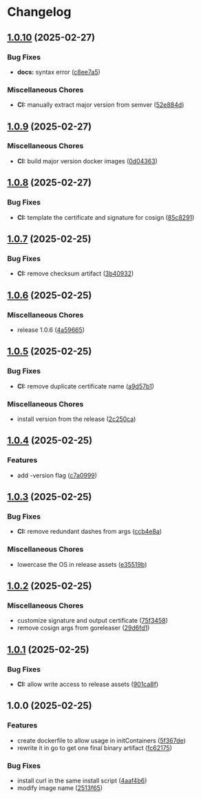 # Changelog

## [1.0.10](https://github.com/meysam81/prometheus-command-timer/compare/v1.0.9...v1.0.10) (2025-02-27)


### Bug Fixes

* **docs:** syntax error ([c8ee7a5](https://github.com/meysam81/prometheus-command-timer/commit/c8ee7a5ca910571bda5af4fee61811f2675ae6ad))


### Miscellaneous Chores

* **CI:** manually extract major version from semver ([52e884d](https://github.com/meysam81/prometheus-command-timer/commit/52e884dbde8c28f048f28516ccfd27aacf42f04f))

## [1.0.9](https://github.com/meysam81/prometheus-command-timer/compare/v1.0.8...v1.0.9) (2025-02-27)


### Miscellaneous Chores

* **CI:** build major version docker images ([0d04363](https://github.com/meysam81/prometheus-command-timer/commit/0d04363346a46bb5749098a187cfff530b8968d6))

## [1.0.8](https://github.com/meysam81/prometheus-command-timer/compare/v1.0.7...v1.0.8) (2025-02-27)


### Bug Fixes

* **CI:** template the certificate and signature for cosign ([85c8291](https://github.com/meysam81/prometheus-command-timer/commit/85c82915cf093045e2fbd04663018c803663e218))

## [1.0.7](https://github.com/meysam81/prometheus-command-timer/compare/v1.0.6...v1.0.7) (2025-02-25)


### Bug Fixes

* **CI:** remove checksum artifact ([3b40932](https://github.com/meysam81/prometheus-command-timer/commit/3b4093227b55a9771be65d5c408beabb9a40ca8c))

## [1.0.6](https://github.com/meysam81/prometheus-command-timer/compare/v1.0.5...v1.0.6) (2025-02-25)


### Miscellaneous Chores

* release 1.0.6 ([4a59665](https://github.com/meysam81/prometheus-command-timer/commit/4a59665eeea19c9d99cfc90b8ce40469b74761be))

## [1.0.5](https://github.com/meysam81/prometheus-command-timer/compare/v1.0.4...v1.0.5) (2025-02-25)


### Bug Fixes

* **CI:** remove duplicate certificate name ([a9d57b1](https://github.com/meysam81/prometheus-command-timer/commit/a9d57b134afd00144959297212817a322d57d847))


### Miscellaneous Chores

* install version from the release ([2c250ca](https://github.com/meysam81/prometheus-command-timer/commit/2c250ca3d1192197a37347cb00b30c5eac63aff4))

## [1.0.4](https://github.com/meysam81/prometheus-command-timer/compare/v1.0.3...v1.0.4) (2025-02-25)


### Features

* add -version flag ([c7a0999](https://github.com/meysam81/prometheus-command-timer/commit/c7a0999c916039c67ca87806a6374ca2d590edbc))

## [1.0.3](https://github.com/meysam81/prometheus-command-timer/compare/v1.0.2...v1.0.3) (2025-02-25)


### Bug Fixes

* **CI:** remove redundant dashes from args ([ccb4e8a](https://github.com/meysam81/prometheus-command-timer/commit/ccb4e8a8ca95e334d97e731897b97fea1f407c3c))


### Miscellaneous Chores

* lowercase the OS in release assets ([e35519b](https://github.com/meysam81/prometheus-command-timer/commit/e35519b342cf9964ffaece25034049332b501d39))

## [1.0.2](https://github.com/meysam81/prometheus-command-timer/compare/v1.0.1...v1.0.2) (2025-02-25)


### Miscellaneous Chores

* customize signature and output certificate ([75f3458](https://github.com/meysam81/prometheus-command-timer/commit/75f3458ba8c04645fc7854fe0bd88ba1dac60e73))
* remove cosign args from goreleaser ([29d6fd1](https://github.com/meysam81/prometheus-command-timer/commit/29d6fd1b480bec0e2bffbffe9277ad5f84b7fe90))

## [1.0.1](https://github.com/meysam81/prometheus-command-timer/compare/v1.0.0...v1.0.1) (2025-02-25)


### Bug Fixes

* **CI:** allow write access to release assets ([901ca8f](https://github.com/meysam81/prometheus-command-timer/commit/901ca8fc241e22dd19ec85fc6198a033dfbdc556))

## 1.0.0 (2025-02-25)


### Features

* create dockerfile to allow usage in initContainers ([5f367de](https://github.com/meysam81/prometheus-command-timer/commit/5f367de2e357232ca2bc66d9789fbedb9a9a6dd7))
* rewrite it in go to get one final binary artifact ([fc62175](https://github.com/meysam81/prometheus-command-timer/commit/fc621753ce62d5f16e69441d74d1c34376492ce2))


### Bug Fixes

* install curl in the same install script ([4aaf4b6](https://github.com/meysam81/prometheus-command-timer/commit/4aaf4b69ab8013afd37fe5dd51151820b45956b1))
* modify image name ([2513f65](https://github.com/meysam81/prometheus-command-timer/commit/2513f65daec51f4b5195c042b7ef5078bb3034b8))
